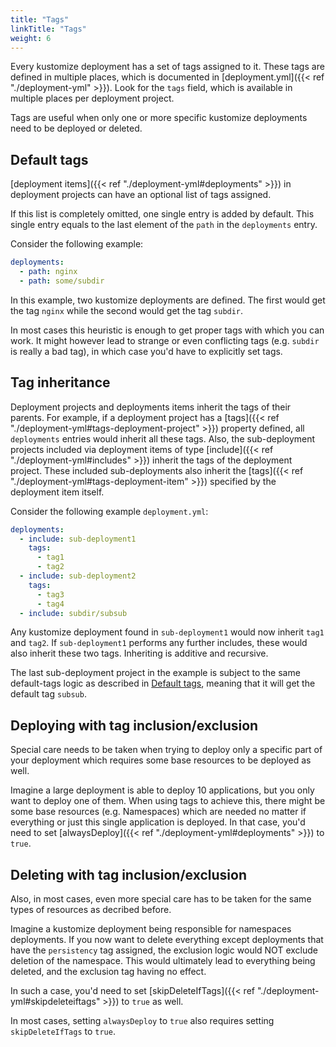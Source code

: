 ```yaml
---
title: "Tags"
linkTitle: "Tags"
weight: 6
---
```


Every kustomize deployment has a set of tags assigned to it. These tags are defined in multiple places, which is
documented in [deployment.yml]({{< ref "./deployment-yml" >}}). Look for the `tags` field, which is available in multiple places per
deployment project.

Tags are useful when only one or more specific kustomize deployments need to be deployed or deleted.

## Default tags

[deployment items]({{< ref "./deployment-yml#deployments" >}}) in deployment projects can have an optional list of tags assigned.

If this list is completely omitted, one single entry is added by default. This single entry equals to the last element
of the `path` in the `deployments` entry.

Consider the following example:

```yaml
deployments:
  - path: nginx
  - path: some/subdir
```

In this example, two kustomize deployments are defined. The first would get the tag `nginx` while the second
would get the tag `subdir`.

In most cases this heuristic is enough to get proper tags with which you can work. It might however lead to strange
or even conflicting tags (e.g. `subdir` is really a bad tag), in which case you'd have to explicitly set tags.

## Tag inheritance

Deployment projects and deployments items inherit the tags of their parents. For example, if a deployment project
has a [tags]({{< ref "./deployment-yml#tags-deployment-project" >}}) property defined, all `deployments` entries would
inherit all these tags. Also, the sub-deployment projects included via deployment items of type
[include]({{< ref "./deployment-yml#includes" >}}) inherit the tags of the deployment project. These included sub-deployments also
inherit the [tags]({{< ref "./deployment-yml#tags-deployment-item" >}}) specified by the deployment item itself.

Consider the following example `deployment.yml`:

```yaml
deployments:
  - include: sub-deployment1
    tags:
      - tag1
      - tag2
  - include: sub-deployment2
    tags:
      - tag3
      - tag4
  - include: subdir/subsub
```

Any kustomize deployment found in `sub-deployment1` would now inherit `tag1` and `tag2`. If `sub-deployment1` performs
any further includes, these would also inherit these two tags. Inheriting is additive and recursive.

The last sub-deployment project in the example is subject to the same default-tags logic as described
in [Default tags](#default-tags), meaning that it will get the default tag `subsub`.

## Deploying with tag inclusion/exclusion

Special care needs to be taken when trying to deploy only a specific part of your deployment which requires some base
resources to be deployed as well.

Imagine a large deployment is able to deploy 10 applications, but you only want to deploy one of them. When using tags
to achieve this, there might be some base resources (e.g. Namespaces) which are needed no matter if everything or just
this single application is deployed. In that case, you'd need to set [alwaysDeploy]({{< ref "./deployment-yml#deployments" >}})
to `true`.

## Deleting with tag inclusion/exclusion

Also, in most cases, even more special care has to be taken for the same types of resources as decribed before.

Imagine a kustomize deployment being responsible for namespaces deployments. If you now want to delete everything except
deployments that have the `persistency` tag assigned, the exclusion logic would NOT exclude deletion of the namespace.
This would ultimately lead to everything being deleted, and the exclusion tag having no effect.

In such a case, you'd need to set [skipDeleteIfTags]({{< ref "./deployment-yml#skipdeleteiftags" >}}) to `true` as well.

In most cases, setting `alwaysDeploy` to `true` also requires setting `skipDeleteIfTags` to `true`.
